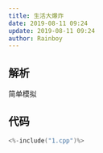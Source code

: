 ```yaml
---
title: 生活大爆炸
date: 2019-08-11 09:24
update: 2019-08-11 09:24
author: Rainboy
---
```


## 解析

简单模拟

## 代码

```c
<%-include("1.cpp")%>
```
